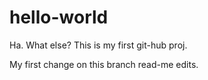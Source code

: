 # hello-world
Ha.  What else? This is my first git-hub proj.


My first change on this branch read-me edits.

